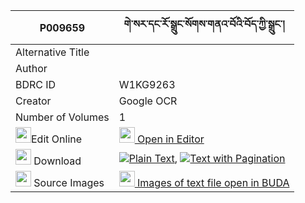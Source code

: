|P009659|གེ་སར་དང་རོ་སྒྲུང་སོགས་གནའ་བོའི་བོད་ཀྱི་སྒྲུང་། 
| --- | --- 
|Alternative Title |
|Author | 
|BDRC ID | W1KG9263
|Creator | Google OCR
|Number of Volumes| 1
|<img width="25" src="https://img.icons8.com/color/25/000000/edit-property.png">Edit Online| [<img width="25" src="https://avatars.githubusercontent.com/u/45091458?s=200&v=4"> Open in Editor](http://editor.openpecha.org/P009659)
|<img width="25" src="https://img.icons8.com/fluent/48/000000/download-2.png"/>  Download | [![](https://img.icons8.com/color/20/000000/txt.png)Plain Text](https://github.com/Openpecha/P009659/releases/download/v1/gesar_dang_rodrung_sok_nawo_i__plain_P009659.zip), [![](https://img.icons8.com/color/20/000000/txt.png)Text with Pagination](https://github.com/Openpecha/P009659/releases/download/v1/gesar_dang_rodrung_sok_nawo_i__pages_P009659.zip)
|<img width="25" src="https://img.icons8.com/plasticine/100/000000/pictures-folder.png"/>  Source Images | [<img width="25" src="https://library.bdrc.io/icons/BUDA-small.svg"> Images of text file open in BUDA](https://library.bdrc.io/show/bdr:W1KG9263)